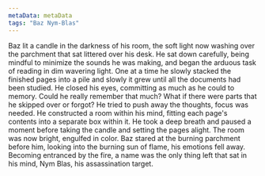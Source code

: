 ```yaml
---
metaData: metaData
tags: "Baz Nym-Blas"
---
```


Baz lit a candle in the darkness of his room, the soft light now washing over the parchment that sat littered over his desk. He sat down carefully, being mindful to minimize the sounds he was making, and began the arduous task of reading in dim wavering light. One at a time he slowly stacked the finished pages into a pile and slowly it grew until all the documents had been studied. He closed his eyes, committing as much as he could to memory. Could he really remember that much? What if there were parts that he skipped over or forgot? He tried to push away the thoughts, focus was needed. He constructed a room within his mind, fitting each page's contents into a separate box within it. He took a deep breath and paused a moment before taking the candle and setting the pages alight. The room was now bright, engulfed in color. Baz stared at the burning parchment before him, looking into the burning sun of flame, his emotions fell away. Becoming entranced by the fire, a name was the only thing left that sat in his mind, Nym Blas, his assassination target.